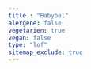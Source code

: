 ```yaml
---
title : "Babybel"
alergene: false
vegetarien: true
vegan: false
type: "lof"
sitemap_exclude: true
--- 
```

